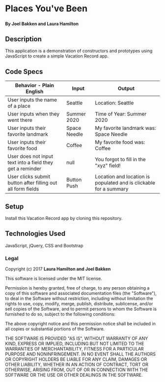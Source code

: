 # Places You've Been

#####

#### By Joel Bakken and Laura Hamilton

## Description

This application is a demonstration of constructors and prototypes using JavaScript to create a simple Vacation Record app.

## Code Specs

|Behavior - Plain English|Input|Output|
|---|---|---|
|User inputs the name of a place|Seattle|Location: Seattle|
|User inputs when they went there|Summer 2020|Time of Year: Summer 2020|
|User inputs their favorite landmark|Space Needle|My favorite landmark was: Space Needle |
|User inputs their favorite food|Coffee|My favorite food was: Coffee|
|User does not input text into a field they get a reminder|null|You forgot to fill in the "xyz" field!|
|User clicks submit button after filling out all form fields|Button Push|Location and location is populated and is clickable for a summary|

## Setup

Install this Vacation Record app by cloning this repository.

## Technologies Used

JavaScript, jQuery, CSS and Bootstrap

### Legal

Copyright (c) 2017 **Laura Hamilton and Joel Bakken**

This software is licensed under the MIT license.

Permission is hereby granted, free of charge, to any person obtaining a copy
of this software and associated documentation files (the "Software"), to deal
in the Software without restriction, including without limitation the rights
to use, copy, modify, merge, publish, distribute, sublicense, and/or sell
copies of the Software, and to permit persons to whom the Software is
furnished to do so, subject to the following conditions:

The above copyright notice and this permission notice shall be included in
all copies or substantial portions of the Software.

THE SOFTWARE IS PROVIDED "AS IS", WITHOUT WARRANTY OF ANY KIND, EXPRESS OR
IMPLIED, INCLUDING BUT NOT LIMITED TO THE WARRANTIES OF MERCHANTABILITY,
FITNESS FOR A PARTICULAR PURPOSE AND NONINFRINGEMENT. IN NO EVENT SHALL THE
AUTHORS OR COPYRIGHT HOLDERS BE LIABLE FOR ANY CLAIM, DAMAGES OR OTHER
LIABILITY, WHETHER IN AN ACTION OF CONTRACT, TORT OR OTHERWISE, ARISING FROM,
OUT OF OR IN CONNECTION WITH THE SOFTWARE OR THE USE OR OTHER DEALINGS IN
THE SOFTWARE.
